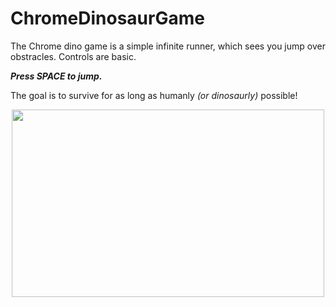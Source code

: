 # ChromeDinosaurGame
The Chrome dino game is a simple infinite runner, which sees you jump over obstracles. Controls are basic. 

  ***Press SPACE to jump.***

The goal is to survive for as long as humanly *(or dinosaurly)* possible!

<p align="center">
<img src="https://miro.medium.com/max/1080/1*zfHgiP6zVBVvQT5YxISiJw.gif" height="300px" width="500px">
</p>

